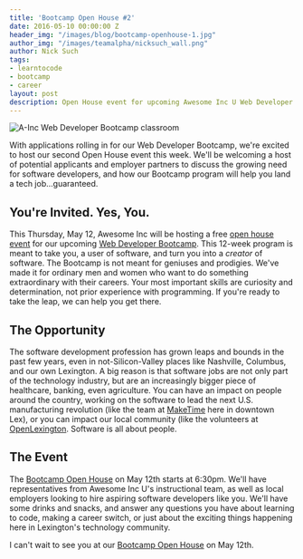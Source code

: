 ```yaml
---
title: 'Bootcamp Open House #2'
date: 2016-05-10 00:00:00 Z
header_img: "/images/blog/bootcamp-openhouse-1.jpg"
author_img: "/images/teamalpha/nicksuch_wall.png"
author: Nick Such
tags:
- learntocode
- bootcamp
- career
layout: post
description: Open House event for upcoming Awesome Inc U Web Developer Bootcamp
---
```


![A-Inc Web Developer Bootcamp classroom](/img/blog/bootcamp-openhouse-1.jpg)

With applications rolling in for our Web Developer Bootcamp, we're excited to host our second Open House event this week. We'll be welcoming a host of potential applicants and employer partners to discuss the growing need for software developers, and how our Bootcamp program will help you land a tech job...guaranteed.

<!--more-->

## You're Invited. Yes, You.

This Thursday, May 12, Awesome Inc will be hosting a free [open house event](https://www.eventbrite.com/e/what-is-a-coding-bootcamp-tickets-24488142694) for our upcoming [Web Developer Bootcamp](/applications/bootcamp/). This 12-week program is meant to take you, a user of software, and turn you into a _creator_ of software. The Bootcamp is not meant for geniuses and prodigies. We've made it for ordinary men and women who want to do something extraordinary with their careers. Your most important skills are curiosity and determination, not prior experience with programming. If you're ready to take the leap, we can help you get there.

## The Opportunity

The software development profession has grown leaps and bounds in the past few years, even in not-Silicon-Valley places like Nashville, Columbus, and our own Lexington. A big reason is that software jobs are not only part of the technology industry, but are an increasingly bigger piece of healthcare, banking, even agriculture. You can have an impact on people around the country, working on the software to lead the next U.S. manufacturing revolution (like the team at [MakeTime](https://www.maketime.io/) here in downtown Lex), or you can impact our local community (like the volunteers at [OpenLexington](http://openlexington.org/). Software is all about people.

## The Event

The [Bootcamp Open House](https://www.eventbrite.com/e/what-is-a-coding-bootcamp-tickets-24488142694) on May 12th starts at 6:30pm. We'll have representatives from Awesome Inc U's instructional team, as well as local employers looking to hire aspiring software developers like you. We'll have some drinks and snacks, and answer any questions you have about learning to code, making a career switch, or just about the exciting things happening here in Lexington's technology community.

I can't wait to see you at our [Bootcamp Open House](https://www.eventbrite.com/e/what-is-a-coding-bootcamp-tickets-24488142694) on May 12th.